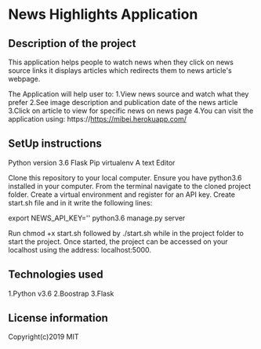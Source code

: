 # News Highlights Application


## Description of the project

This application helps people to watch news when they click on news source links it displays articles which redirects them to news article's webpage. 

The Application will help user to:
1.View news source and watch what they prefer
2.See image description and publication date of the news article
3.Click on article to view for specific news on news page
4.You can visit the application using: https://https://mibei.herokuapp.com/

## SetUp instructions

Python version 3.6
Flask
Pip
virtualenv
A text  Editor

Clone this repository to your local computer.
Ensure you have python3.6 installed in your computer.
From the terminal navigate to the cloned project folder.
Create a virtual environment and register for an API key.
Create start.sh file and in it write the following lines:

export NEWS_API_KEY='<Your-Api-Key>'
python3.6 manage.py server

Run chmod +x start.sh followed by ./start.sh while in the project folder to start the project.
Once started, the project can be accessed on your localhost using the address: localhost:5000.


## Technologies used

1.Python v3.6
2.Boostrap
3.Flask

## License information
  
Copyright(c)2019 MIT
 



